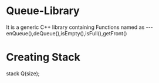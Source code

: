 # Queue-Library
It is a generic C++ library containing Functions named as ---  enQueue(),deQueue(),isEmpty(),isFull(),getFront()

# Creating Stack
stack<int> Q(size);
